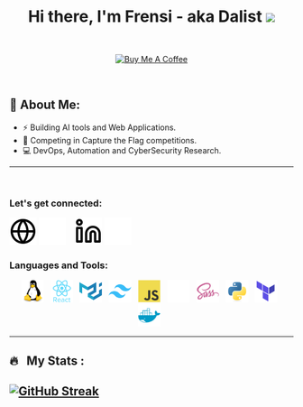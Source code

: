 <h1 align="center">Hi there, I'm Frensi - aka Dalist <img src="https://media.giphy.com/media/hvRJCLFzcasrR4ia7z/giphy.gif" width="40"></h1>
&nbsp;
<p align="center">
<a href="https://www.buymeacoffee.com/dalist" target="_blank"><img src="https://img.buymeacoffee.com/button-api/?text=Buy%20me%20a%20coffee&emoji=&slug=dalist&button_colour=5F7FFF&font_colour=ffffff&font_family=Cookie&outline_colour=000000&coffee_colour=FFDD00" alt="Buy Me A Coffee" height="41" width="174"></a>
</p>
&nbsp;&nbsp;

## 🚀 About Me:

- ⚡ Building AI tools and Web Applications.
- 🚩 Competing in Capture the Flag competitions.
- 💻 DevOps, Automation and CyberSecurity Research.
---
&nbsp;

### Let's get connected:
[![website](./img/globe-light.svg)](https://dalist1.github.io/#gh-light-mode-only)
[![website](./img/globe-dark.svg)](https://dalist1.github.io/#gh-dark-mode-only)
&nbsp;&nbsp;
[![website](./img/linkedin-light.svg)](https://www.linkedin.com/in/frensiqatipi/#gh-light-mode-only)
[![website](./img/linkedin-dark.svg)](https://www.linkedin.com/in/frensiqatipi/#gh-dark-mode-only)
&nbsp;&nbsp;


### Languages and Tools:

<p align="center">
<img src="https://github.com/devicons/devicon/blob/master/icons/linux/linux-original.svg" title="Linux" alt="Linux" width="40" height="40"/>&nbsp;&nbsp;
<img src="https://github.com/devicons/devicon/blob/master/icons/react/react-original-wordmark.svg" title="React" alt="React" width="40" height="40"/>&nbsp;&nbsp;
<img src="https://github.com/devicons/devicon/blob/master/icons/materialui/materialui-original.svg" title="Material UI" alt="Material UI" width="40" height="40"/>&nbsp;&nbsp;
<img src="https://github.com/devicons/devicon/blob/master/icons/tailwindcss/tailwindcss-plain.svg" title="Tailwindcss" alt="Tailwindcss" width="40" height="40"/>&nbsp;&nbsp;
<img src="https://github.com/devicons/devicon/blob/master/icons/javascript/javascript-original.svg" title="JavaScript" alt="JavaScript" width="40" height="40"/>&nbsp;&nbsp;
<img src="./img/next.svg" title="NextJS" alt="NextJS" width="40" height="40"/>&nbsp;&nbsp;
<img src="https://github.com/devicons/devicon/blob/master/icons/sass/sass-original.svg" title="Sass"  alt="Sass" width="40" height="40"/>&nbsp;&nbsp;
<img src="https://github.com/devicons/devicon/blob/master/icons/python/python-original.svg" title="Python"  alt="Python" width="40" height="40"/>&nbsp;&nbsp;
<img src="https://github.com/devicons/devicon/blob/master/icons/terraform/terraform-original.svg" title="Terraform" **alt="Terraform" width="40" height="40"/>&nbsp;&nbsp;
<img src="https://github.com/devicons/devicon/blob/master/icons/docker/docker-plain.svg" title="Git" **alt="Git" width="40" height="40"/>&nbsp;&nbsp;
</p>

---
## 🔥 &nbsp; My Stats :
[![GitHub Streak](https://streak-stats.demolab.com?user=dalist1&theme=algolia&border_radius=20)](https://git.io/streak-stats)
---
